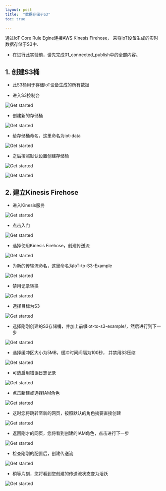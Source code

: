 ```yaml
---
layout: post
title:  "数据存储于S3"
toc: true

---
```

通过IoT Core Rule Egine连接AWS Kinesis Firehose， 来将IoT设备生成的实时数据存储于S3中.

- 在进行此实验前，请先完成01_connected_publish中的全部内容。

## 1. 创建S3桶

- 此S3桶用于存储IoT设备生成的所有数据

- 进入S3控制台
<a data-fancybox="gallery" href="https://iot-demo-resource.s3-ap-southeast-1.amazonaws.com/kinesis/1.png">
</a>

![Get started](./md_image/kinesis/1.png)

- 创建新的存储桶
<a data-fancybox="gallery" href="https://iot-demo-resource.s3-ap-southeast-1.amazonaws.com/kinesis/2.png">
</a>

![Get started](./md_image/kinesis/2.png)

- 给存储桶命名，这里命名为iot-data
<a data-fancybox="gallery" href="https://iot-demo-resource.s3-ap-southeast-1.amazonaws.com/kinesis/3.png">
</a>

![Get started](./md_image/kinesis/3.png)

- 之后按照默认设置创建存储桶
<a data-fancybox="gallery" href="https://iot-demo-resource.s3-ap-southeast-1.amazonaws.com/kinesis/4.png">
</a>

![Get started](./md_image/kinesis/4.png)

<a data-fancybox="gallery" href="https://iot-demo-resource.s3-ap-southeast-1.amazonaws.com/kinesis/5.png">
</a>

![Get started](./md_image/kinesis/5.png)

## 2. 建立Kinesis Firehose

- 进入Kinesis服务
<a data-fancybox="gallery" href="https://iot-demo-resource.s3-ap-southeast-1.amazonaws.com/kinesis/6.png">
</a>

![Get started](./md_image/kinesis/6.png)

- 点击入门
<a data-fancybox="gallery" href="https://iot-demo-resource.s3-ap-southeast-1.amazonaws.com/kinesis/7.png">
</a>

![Get started](./md_image/kinesis/7.png)

- 选择使用Kinesis Firehose，创建传送流
<a data-fancybox="gallery" href="https://iot-demo-resource.s3-ap-southeast-1.amazonaws.com/kinesis/8.png">
</a>

![Get started](./md_image/kinesis/8.png)

- 为新的传输流命名，这里命名为IoT-to-S3-Example
<a data-fancybox="gallery" href="https://iot-demo-resource.s3-ap-southeast-1.amazonaws.com/kinesis/9.png">
</a>

![Get started](./md_image/kinesis/9.png)

- 禁用记录转换
<a data-fancybox="gallery" href="https://iot-demo-resource.s3-ap-southeast-1.amazonaws.com/kinesis/10.png">
</a>

![Get started](./md_image/kinesis/10.png)

- 选择目标为S3
<a data-fancybox="gallery" href="https://iot-demo-resource.s3-ap-southeast-1.amazonaws.com/kinesis/11.png">
</a>

![Get started](./md_image/kinesis/11.png)

- 选择刚刚创建的S3存储桶，并加上前缀iot-to-s3-example/，然后进行到下一步
<a data-fancybox="gallery" href="https://iot-demo-resource.s3-ap-southeast-1.amazonaws.com/kinesis/12.png">
</a>

![Get started](./md_image/kinesis/12.png)

- 选择缓冲区大小为5MB，缓冲时间间隔为100秒， 并禁用S3压缩
<a data-fancybox="gallery" href="https://iot-demo-resource.s3-ap-southeast-1.amazonaws.com/kinesis/13.png">
</a>

![Get started](./md_image/kinesis/13.png)

- 可选启用错误日志记录
<a data-fancybox="gallery" href="https://iot-demo-resource.s3-ap-southeast-1.amazonaws.com/kinesis/14.png">
</a>

![Get started](./md_image/kinesis/14.png)

- 点击新建或选择IAM角色
<a data-fancybox="gallery" href="https://iot-demo-resource.s3-ap-southeast-1.amazonaws.com/kinesis/15.png">
</a>

![Get started](./md_image/kinesis/15.png)

- 这时您将跳转至新的网页，按照默认的角色摘要直接创建
<a data-fancybox="gallery" href="https://iot-demo-resource.s3-ap-southeast-1.amazonaws.com/kinesis/16.png">
</a>

![Get started](./md_image/kinesis/16.png)

- 返回刚才的网页，您将看到创建的IAM角色，点击进行下一步
<a data-fancybox="gallery" href="https://iot-demo-resource.s3-ap-southeast-1.amazonaws.com/kinesis/17.png">
</a>

![Get started](./md_image/kinesis/17.png)

- 检查刚刚的配置后，创建传送流
<a data-fancybox="gallery" href="https://iot-demo-resource.s3-ap-southeast-1.amazonaws.com/kinesis/18.png">
</a>

![Get started](./md_image/kinesis/18.png)

- 稍等片刻，您将看到您创建的传送流状态变为活跃
<a data-fancybox="gallery" href="https://iot-demo-resource.s3-ap-southeast-1.amazonaws.com/kinesis/19.png">
</a>

![Get started](./md_image/kinesis/19.png)